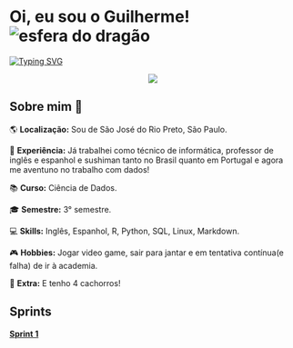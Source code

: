 # Oi, eu sou o Guilherme! ![esfera do dragão](https://github.com/guidonadon/Pics/blob/main/foto%20para%20perfil/png-clipart-dragon-ball-xenoverse-2-kai%C5%8D-dragon-ball-z-ultimate-tenkaichi-shenron-others-dragon-orange.png)

[![Typing SVG](https://readme-typing-svg.herokuapp.com/?color=FFB6C1&size=35&center=true&vCenter=true&width=1000&lines=+Sejam+Bem+-+Vindos!+:D)](https://git.io/typing-svg) 

<p align="center">
  <img src="https://github.com/guidonadon/Pics/blob/main/foto%20para%20perfil/IMG_2399%20(1).png" />
</p>


## Sobre mim :newspaper:

:earth_americas: __Localização:__ Sou de São José do Rio Preto, São Paulo. 

:briefcase: __Experiência:__ Já trabalhei como técnico de informática, professor de inglês e espanhol e sushiman tanto no Brasil quanto em Portugal e agora me aventuno no trabalho com dados!

:books: __Curso:__ Ciência de Dados.

:mortar_board: __Semestre:__ 3° semestre.

:computer: __Skills:__ Inglês, Espanhol, R, Python, SQL, Linux, Markdown.

:video_game: __Hobbies:__ Jogar video game, sair para jantar e em tentativa contínua(e falha) de ir à academia.

:dog: __Extra:__ E tenho 4 cachorros!

## Sprints

__[Sprint 1](https://github.com/guidonadon/Compass-scholarship/tree/8c7d33a7e5ca574323c7d29e81a1d82f4c9fed03/Sprint%201)__
